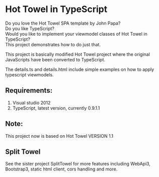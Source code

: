 Hot Towel in TypeScript
=======================

Do you love the Hot Towel SPA template by John Papa?   
Do you like TypeScript?  
Would you like to implement your viewmodel classes of Hot Towel in TypeScript?  
This project demonstrates how to do just that. 

This project is basically modified Hot Towel project where the original JavaScripts have been converted to TypeScript.

The details.ts and details.html include simple examples on how to apply typescript viewmodels.


Requirements: 
-------------

1. Visual studio 2012
2. TypeScript, latest version, currently 0.9.1.1 

Note:
-----
This project now is based on Hot Towel VERSION 1.1 

Split Towel
-----------
See the sister project SplitTowel for more features including WebApi3, Bootstrap3, static html client, cors handling and more.
 


